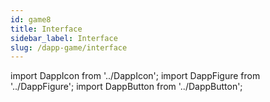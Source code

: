 ```yaml
---
id: game8
title: Interface
sidebar_label: Interface
slug: /dapp-game/interface
---
```


import DappIcon from '../DappIcon';
import DappFigure from '../DappFigure';
import DappButton from '../DappButton';
